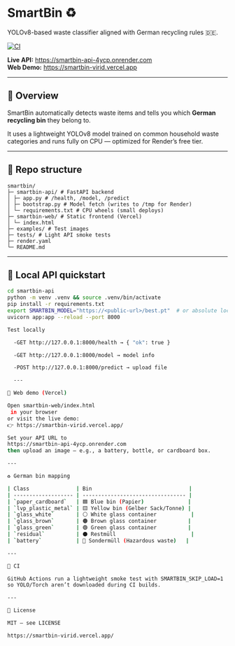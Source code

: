 # SmartBin ♻️

YOLOv8-based waste classifier aligned with German recycling rules 🇩🇪.

[![CI](https://github.com/ghitaik/smartbin/actions/workflows/ci.yml/badge.svg?branch=main)](https://github.com/ghitaik/smartbin/actions/workflows/ci.yml)

**Live API:** https://smartbin-api-4ycp.onrender.com  
**Web Demo:** https://smartbin-virid.vercel.app

---


## 🧠 Overview

SmartBin automatically detects waste items and tells you which **German recycling bin** they belong to.

It uses a lightweight YOLOv8 model trained on common household waste categories and runs fully on CPU — optimized for Render’s free tier.

---

## 📂 Repo structure
```
smartbin/
├─ smartbin-api/ # FastAPI backend
│ ├─ app.py # /health, /model, /predict
│ ├─ bootstrap.py # Model fetch (writes to /tmp for Render)
│ └─ requirements.txt # CPU wheels (small deploys)
├─ smartbin-web/ # Static frontend (Vercel)
│ └─ index.html
├─ examples/ # Test images
├─ tests/ # Light API smoke tests
├─ render.yaml
└─ README.md
```
---

## 🚀 Local API quickstart

```bash
cd smartbin-api
python -m venv .venv && source .venv/bin/activate
pip install -r requirements.txt
export SMARTBIN_MODEL="https://<public-url>/best.pt"  # or absolute local path
uvicorn app:app --reload --port 8000

Test locally

  -GET http://127.0.0.1:8000/health → { "ok": true }

  -GET http://127.0.0.1:8000/model → model info

  -POST http://127.0.0.1:8000/predict → upload file

  ---

🧪 Web demo (Vercel)

Open smartbin-web/index.html
 in your browser
or visit the live demo:
👉 https://smartbin-virid.vercel.app/

Set your API URL to
https://smartbin-api-4ycp.onrender.com
then upload an image — e.g., a battery, bottle, or cardboard box.

---

♻️ German bin mapping

| Class               | Bin                               |
| ------------------- | --------------------------------- |
| `paper_cardboard`   | 🟦 Blue bin (Papier)              |
| `lvp_plastic_metal` | 🟨 Yellow bin (Gelber Sack/Tonne) |
| `glass_white`       | ⚪ White glass container           |
| `glass_brown`       | 🟤 Brown glass container          |
| `glass_green`       | 🟢 Green glass container          |
| `residual`          | ⚫ Restmüll                        |
| `battery`           | 🔋 Sondermüll (Hazardous waste)   |

---

🧰 CI

GitHub Actions run a lightweight smoke test with SMARTBIN_SKIP_LOAD=1
so YOLO/Torch aren’t downloaded during CI builds.

---

📜 License

MIT — see LICENSE

https://smartbin-virid.vercel.app/
